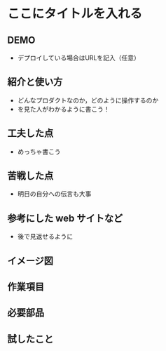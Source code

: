 # ここにタイトルを入れる
## DEMO
  - デプロイしている場合はURLを記入（任意）

## 紹介と使い方
  - どんなプロダクトなのか，どのように操作するのか
  - を見た人がわかるように書こう！

## 工夫した点
  - めっちゃ書こう

## 苦戦した点
  - 明日の自分への伝言も大事

## 参考にした web サイトなど
  - 後で見返せるように

## イメージ図

## 作業項目

## 必要部品

## 試したこと